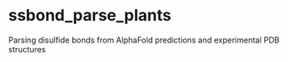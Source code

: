 # ssbond_parse_plants
Parsing disulfide bonds from AlphaFold predictions and experimental PDB structures
